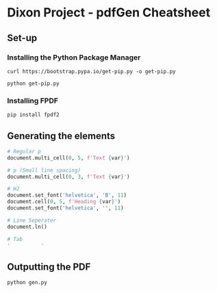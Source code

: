 # Dixon Project - pdfGen Cheatsheet

## Set-up

### Installing the Python Package Manager
```
curl https://bootstrap.pypa.io/get-pip.py -o get-pip.py
```

```
python get-pip.py
```

### Installing FPDF

```
pip install fpdf2
```

## Generating the elements

```python
# Regular p
document.multi_cell(0, 5, f'Text {var}')

# p (Small line spacing) 
document.multi_cell(0, 3, f'Text {var}')

# H2
document.set_font('helvetica', 'B', 11)
document.cell(0, 5, f'Heading {var}')
document.set_font('helvetica', '', 11)

# Line Seperater
document.ln()

# Tab
'          '
```
## Outputting the PDF

```
python gen.py
```

